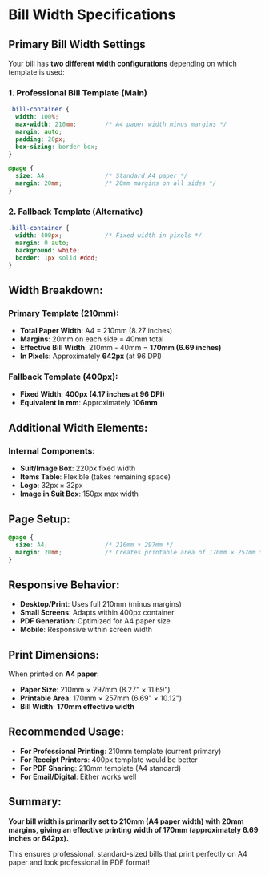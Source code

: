 # Bill Width Specifications

## Primary Bill Width Settings

Your bill has **two different width configurations** depending on which template is used:

### 1. **Professional Bill Template (Main)**
```css
.bill-container {
  width: 100%;
  max-width: 210mm;        /* A4 paper width minus margins */
  margin: auto;
  padding: 20px;
  box-sizing: border-box;
}

@page {
  size: A4;                /* Standard A4 paper */
  margin: 20mm;            /* 20mm margins on all sides */
}
```

### 2. **Fallback Template (Alternative)**
```css
.bill-container {
  width: 400px;            /* Fixed width in pixels */
  margin: 0 auto;
  background: white;
  border: 1px solid #ddd;
}
```

## Width Breakdown:

### **Primary Template (210mm):**
- **Total Paper Width**: A4 = 210mm (8.27 inches)
- **Margins**: 20mm on each side = 40mm total
- **Effective Bill Width**: 210mm - 40mm = **170mm (6.69 inches)**
- **In Pixels**: Approximately **642px** (at 96 DPI)

### **Fallback Template (400px):**
- **Fixed Width**: **400px (4.17 inches at 96 DPI)**
- **Equivalent in mm**: Approximately **106mm**

## Additional Width Elements:

### **Internal Components:**
- **Suit/Image Box**: 220px fixed width
- **Items Table**: Flexible (takes remaining space)
- **Logo**: 32px × 32px
- **Image in Suit Box**: 150px max width

## Page Setup:

```css
@page {
  size: A4;                /* 210mm × 297mm */
  margin: 20mm;            /* Creates printable area of 170mm × 257mm */
}
```

## Responsive Behavior:

- **Desktop/Print**: Uses full 210mm (minus margins)
- **Small Screens**: Adapts within 400px container
- **PDF Generation**: Optimized for A4 paper size
- **Mobile**: Responsive within screen width

## Print Dimensions:

When printed on **A4 paper**:
- **Paper Size**: 210mm × 297mm (8.27" × 11.69")
- **Printable Area**: 170mm × 257mm (6.69" × 10.12")
- **Bill Width**: **170mm effective width**

## Recommended Usage:

- **For Professional Printing**: 210mm template (current primary)
- **For Receipt Printers**: 400px template would be better
- **For PDF Sharing**: 210mm template (A4 standard)
- **For Email/Digital**: Either works well

## Summary:

**Your bill width is primarily set to 210mm (A4 paper width) with 20mm margins, giving an effective printing width of 170mm (approximately 6.69 inches or 642px).**

This ensures professional, standard-sized bills that print perfectly on A4 paper and look professional in PDF format!
